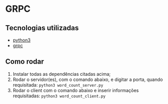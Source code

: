 # GRPC

## Tecnologias utilizadas
- [python3](https://www.python.org/downloads/)
- [grpc](https://grpc.io/docs/languages/python/quickstart/)

## Como rodar
1. Instalar todas as dependências citadas acima;
2. Rodar o servidor(es), com o comando abaixo, e digitar a porta, quando requisitada:
`python3 word_count_server.py`
3. Rodar o client com o comando abaixo e inserir informações requisitadas:
`python3 word_count_client.py`
